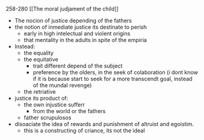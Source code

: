 258-280
[[The moral judjament of the child]]

- The nocion of justice depending of the fathers
- the notion of inmediate justice its destinate to perish
	- early in high intelectual and violent origins
	- that mentality in the adults in spite of the empiria
- Instead:
	- the equality
	- the equitative
		- trait different depend of the subject
		- preference by the olders, in the seek of colaboration
			(i dont know if it is because start to seek for a more transcendt goal, instead of the mundal revenge)
	- the retriative
- justice its product of:
	- the own injustice sufferr
		- from the world or the fathers
	- father scrupulosos
- disoaciate the idea of rewards and punishment of altruist and egoistim.
	- this is a constructing of criance, its not the ideal
